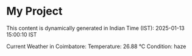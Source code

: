 # My Project

This content is dynamically generated in Indian Time (IST): 2025-01-13 15:00:10 IST


Current Weather in Coimbatore:
Temperature: 26.88 °C
Condition: haze
